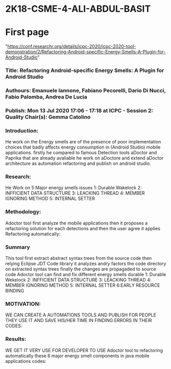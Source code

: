 # 2K18-CSME-4-ALI-ABDUL-BASIT
# First page 
"https://conf.researchr.org/details/icpc-2020/icpc-2020-tool-demonstration/2/Refactoring-Android-specific-Energy-Smells-A-Plugin-for-Android-Studio"
	<h3>Title: Refactoring Android-specific Energy Smells: A Plugin for Android Studio</h3>
	<h3>Authours: Emanuele Iannone, Fabiano Pecorelli,  Dario Di Nucci,  Fabio Palomba, Andrea De Lucia</h3>
	<h3>
Publish:  Mon 13 Jul 2020 17:06 - 17:18 at ICPC - Session 2: Quality Chair(s): Gemma Catolino
</h3>
<h3>Introduction: </h3>
  He work on the Energy smells are of the presence of poor implementation choices that badly affects energy consumption in (Android Studio) mobile applications. firstly he compared to famous Detection  tools aDoctor and Paprika that are already avaliable he work on aDoctore and extend aDoctor architecture as automation refactoring and publish on android studio.
<h3>Research: </h3>
   He Work on 5 Major energy smells issues 1: Durable Wakelock  2: INFFICIENT DATA STRUCTURE 3: LEACKING THREAD 4: MEMBER IGNORING METHOD 5: INTERNAL SETTER
<h3>Methodology: </h3>
  Adoctor tool first analyze the mobile applications then it proposes a refactoring solution for each detections and then the user agree it applies Refactoring automatically:
<h3>Summary</h3>
   This tool first extract abstract syntax trees  from the source code then relying Eclipse JDT Code library it analyzes  andry factors the code directory on extracted syntax trees finally the changes are propagaded to source code  Adoctor tool can find and fix different energy smells durable  1: Durable Wekelock  2: INFFICIENT DATA STRUCTURE 3: LEACKING THREAD 4: MEMBER IGNORING METHOD 5: INTERNAL SETTER 6:EARLY RESOURCE BINDING
<h3>MOTIVATION: </h3>
  WE CAN CREATE A AUTOMATIONS TOOLS AND PUBLISH FOR PEOPLE THEY USE IT AND SAVE HIS/HER TIME IN FINDING ERRORS IN THEIR CODES:
<h3>Results: </h3>
  
WE GET IT VERY USE FOR DEVELOPER TO USE Adoctor tool to refactoring automatically these 6 major energy smell  components in java mobile applications codes:

